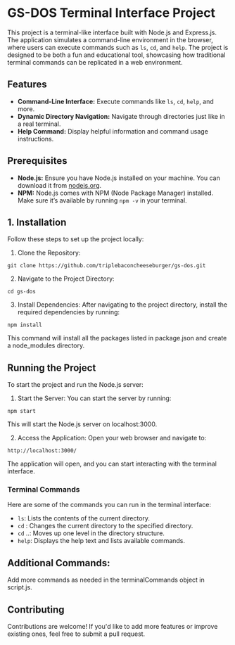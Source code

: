 # GS-DOS Terminal Interface Project

This project is a terminal-like interface built with Node.js and Express.js. The application simulates a command-line environment in the browser, where users can execute commands such as `ls`, `cd`, and `help`. The project is designed to be both a fun and educational tool, showcasing how traditional terminal commands can be replicated in a web environment.

## Features

- **Command-Line Interface:** Execute commands like `ls`, `cd`, `help`, and more.
- **Dynamic Directory Navigation:** Navigate through directories just like in a real terminal.
- **Help Command:** Display helpful information and command usage instructions.

## Prerequisites

- **Node.js:** Ensure you have Node.js installed on your machine. You can download it from [nodejs.org](https://nodejs.org/).
- **NPM:** Node.js comes with NPM (Node Package Manager) installed. Make sure it’s available by running `npm -v` in your terminal.

## 1. Installation

Follow these steps to set up the project locally:

1.  Clone the Repository:
  ```
  git clone https://github.com/triplebaconcheeseburger/gs-dos.git
  ```

2. Navigate to the Project Directory:
```
cd gs-dos
```

3. Install Dependencies:
After navigating to the project directory, install the required dependencies by running:
```
npm install
```
This command will install all the packages listed in package.json and create a node_modules directory.

## Running the Project
To start the project and run the Node.js server:

1. Start the Server:
You can start the server by running:
```
npm start
```
This will start the Node.js server on localhost:3000.

2. Access the Application:
Open your web browser and navigate to:
```
http://localhost:3000/
```
The application will open, and you can start interacting with the terminal interface.

### Terminal Commands
Here are some of the commands you can run in the terminal interface:

* `ls`: Lists the contents of the current directory.
* `cd` <directory>: Changes the current directory to the specified directory.
* `cd` ..: Moves up one level in the directory structure.
* `help`: Displays the help text and lists available commands.


## Additional Commands: 
Add more commands as needed in the terminalCommands object in script.js.

## Contributing
Contributions are welcome! If you'd like to add more features or improve existing ones, feel free to submit a pull request.


